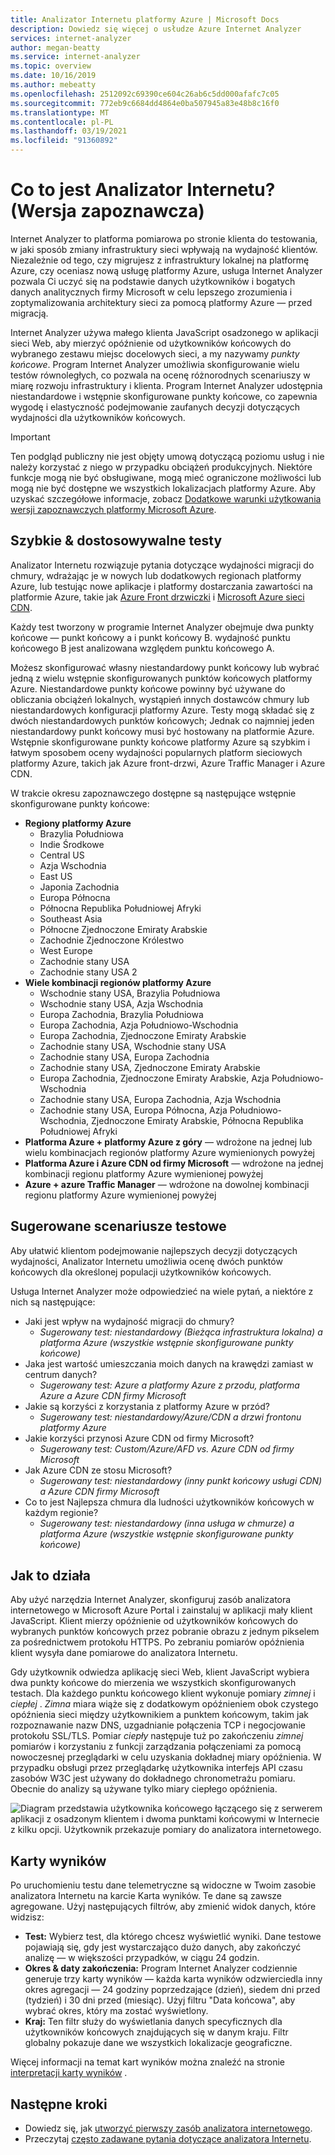 ```yaml
---
title: Analizator Internetu platformy Azure | Microsoft Docs
description: Dowiedz się więcej o usłudze Azure Internet Analyzer
services: internet-analyzer
author: megan-beatty
ms.service: internet-analyzer
ms.topic: overview
ms.date: 10/16/2019
ms.author: mebeatty
ms.openlocfilehash: 2512092c69390ce604c26ab6c5dd000afafc7c05
ms.sourcegitcommit: 772eb9c6684dd4864e0ba507945a83e48b8c16f0
ms.translationtype: MT
ms.contentlocale: pl-PL
ms.lasthandoff: 03/19/2021
ms.locfileid: "91360892"
---
```

# <a name="what-is-internet-analyzer-preview"></a>Co to jest Analizator Internetu? (Wersja zapoznawcza)

Internet Analyzer to platforma pomiarowa po stronie klienta do testowania, w jaki sposób zmiany infrastruktury sieci wpływają na wydajność klientów. Niezależnie od tego, czy migrujesz z infrastruktury lokalnej na platformę Azure, czy oceniasz nową usługę platformy Azure, usługa Internet Analyzer pozwala Ci uczyć się na podstawie danych użytkowników i bogatych danych analitycznych firmy Microsoft w celu lepszego zrozumienia i zoptymalizowania architektury sieci za pomocą platformy Azure — przed migracją.

Internet Analyzer używa małego klienta JavaScript osadzonego w aplikacji sieci Web, aby mierzyć opóźnienie od użytkowników końcowych do wybranego zestawu miejsc docelowych sieci, a my nazywamy _punkty końcowe_. Program Internet Analyzer umożliwia skonfigurowanie wielu testów równoległych, co pozwala na ocenę różnorodnych scenariuszy w miarę rozwoju infrastruktury i klienta. Program Internet Analyzer udostępnia niestandardowe i wstępnie skonfigurowane punkty końcowe, co zapewnia wygodę i elastyczność podejmowanie zaufanych decyzji dotyczących wydajności dla użytkowników końcowych. 


> [!IMPORTANT]
> Ten podgląd publiczny nie jest objęty umową dotyczącą poziomu usług i nie należy korzystać z niego w przypadku obciążeń produkcyjnych. Niektóre funkcje mogą nie być obsługiwane, mogą mieć ograniczone możliwości lub mogą nie być dostępne we wszystkich lokalizacjach platformy Azure. Aby uzyskać szczegółowe informacje, zobacz [Dodatkowe warunki użytkowania wersji zapoznawczych platformy Microsoft Azure](https://azure.microsoft.com/support/legal/preview-supplemental-terms/).
>

## <a name="quick--customizable-tests"></a>Szybkie & dostosowywalne testy

Analizator Internetu rozwiązuje pytania dotyczące wydajności migracji do chmury, wdrażając je w nowych lub dodatkowych regionach platformy Azure, lub testując nowe aplikacje i platformy dostarczania zawartości na platformie Azure, takie jak [Azure Front drzwiczki](https://azure.microsoft.com/services/frontdoor/) i [Microsoft Azure sieci CDN](https://azure.microsoft.com/services/cdn/). 

Każdy test tworzony w programie Internet Analyzer obejmuje dwa punkty końcowe — punkt końcowy a i punkt końcowy B. wydajność punktu końcowego B jest analizowana względem punktu końcowego A. 

Możesz skonfigurować własny niestandardowy punkt końcowy lub wybrać jedną z wielu wstępnie skonfigurowanych punktów końcowych platformy Azure. Niestandardowe punkty końcowe powinny być używane do obliczania obciążeń lokalnych, wystąpień innych dostawców chmury lub niestandardowych konfiguracji platformy Azure. Testy mogą składać się z dwóch niestandardowych punktów końcowych; Jednak co najmniej jeden niestandardowy punkt końcowy musi być hostowany na platformie Azure. Wstępnie skonfigurowane punkty końcowe platformy Azure są szybkim i łatwym sposobem oceny wydajności popularnych platform sieciowych platformy Azure, takich jak Azure front-drzwi, Azure Traffic Manager i Azure CDN. 

W trakcie okresu zapoznawczego dostępne są następujące wstępnie skonfigurowane punkty końcowe: 

* **Regiony platformy Azure**
    * Brazylia Południowa
    * Indie Środkowe
    * Central US
    * Azja Wschodnia
    * East US
    * Japonia Zachodnia
    * Europa Północna
    * Północna Republika Południowej Afryki
    * Southeast Asia 
    * Północne Zjednoczone Emiraty Arabskie
    * Zachodnie Zjednoczone Królestwo  
    * West Europe
    * Zachodnie stany USA 
    * Zachodnie stany USA 2
* **Wiele kombinacji regionów platformy Azure** 
    * Wschodnie stany USA, Brazylia Południowa 
    * Wschodnie stany USA, Azja Wschodnia 
    * Europa Zachodnia, Brazylia Południowa
    * Europa Zachodnia, Azja Południowo-Wschodnia
    * Europa Zachodnia, Zjednoczone Emiraty Arabskie
    * Zachodnie stany USA, Wschodnie stany USA 
    * Zachodnie stany USA, Europa Zachodnia
    * Zachodnie stany USA, Zjednoczone Emiraty Arabskie
    * Europa Zachodnia, Zjednoczone Emiraty Arabskie, Azja Południowo-Wschodnia
    * Zachodnie stany USA, Europa Zachodnia, Azja Wschodnia
    * Zachodnie stany USA, Europa Północna, Azja Południowo-Wschodnia, Zjednoczone Emiraty Arabskie, Północna Republika Południowej Afryki 
* **Platforma Azure + platformy Azure z góry** — wdrożone na jednej lub wielu kombinacjach regionów platformy Azure wymienionych powyżej
* **Platforma Azure i Azure CDN od firmy Microsoft** — wdrożone na jednej kombinacji regionu platformy Azure wymienionej powyżej
* **Azure + azure Traffic Manager** — wdrożone na dowolnej kombinacji regionu platformy Azure wymienionej powyżej

## <a name="suggested-test-scenarios"></a>Sugerowane scenariusze testowe 

Aby ułatwić klientom podejmowanie najlepszych decyzji dotyczących wydajności, Analizator Internetu umożliwia ocenę dwóch punktów końcowych dla określonej populacji użytkowników końcowych. 

Usługa Internet Analyzer może odpowiedzieć na wiele pytań, a niektóre z nich są następujące: 
* Jaki jest wpływ na wydajność migracji do chmury? 
    * *Sugerowany test: niestandardowy (Bieżąca infrastruktura lokalna) a platforma Azure (wszystkie wstępnie skonfigurowane punkty końcowe)*
* Jaka jest wartość umieszczania moich danych na krawędzi zamiast w centrum danych? 
    *  *Sugerowany test: Azure a platformy Azure z przodu, platforma Azure a Azure CDN firmy Microsoft*
* Jakie są korzyści z korzystania z platformy Azure w przód?
    *  *Sugerowany test: niestandardowy/Azure/CDN a drzwi frontonu platformy Azure*
* Jakie korzyści przynosi Azure CDN od firmy Microsoft? 
    *  *Sugerowany test: Custom/Azure/AFD vs. Azure CDN od firmy Microsoft*
* Jak Azure CDN ze stosu Microsoft? 
    *  *Sugerowany test: niestandardowy (inny punkt końcowy usługi CDN) a Azure CDN firmy Microsoft*
* Co to jest Najlepsza chmura dla ludności użytkowników końcowych w każdym regionie? 
    *  *Sugerowany test: niestandardowy (inna usługa w chmurze) a platforma Azure (wszystkie wstępnie skonfigurowane punkty końcowe)*

## <a name="how-it-works"></a>Jak to działa

Aby użyć narzędzia Internet Analyzer, skonfiguruj zasób analizatora internetowego w Microsoft Azure Portal i zainstaluj w aplikacji mały klient JavaScript. Klient mierzy opóźnienie od użytkowników końcowych do wybranych punktów końcowych przez pobranie obrazu z jednym pikselem za pośrednictwem protokołu HTTPS. Po zebraniu pomiarów opóźnienia klient wysyła dane pomiarowe do analizatora Internetu.

Gdy użytkownik odwiedza aplikację sieci Web, klient JavaScript wybiera dwa punkty końcowe do mierzenia we wszystkich skonfigurowanych testach. Dla każdego punktu końcowego klient wykonuje pomiary _zimnej_ i _ciepłej_ . _Zimna_ miara wiąże się z dodatkowym opóźnieniem obok czystego opóźnienia sieci między użytkownikiem a punktem końcowym, takim jak rozpoznawanie nazw DNS, uzgadnianie połączenia TCP i negocjowanie protokołu SSL/TLS. Pomiar _ciepły_ następuje tuż po zakończeniu _zimnej_ pomiarów i korzystaniu z funkcji zarządzania połączeniami za pomocą nowoczesnej przeglądarki w celu uzyskania dokładnej miary opóźnienia. W przypadku obsługi przez przeglądarkę użytkownika interfejs API czasu zasobów W3C jest używany do dokładnego chronometrażu pomiaru. Obecnie do analizy są używane tylko miary ciepłego opóźnienia.

![Diagram przedstawia użytkownika końcowego łączącego się z serwerem aplikacji z osadzonym klientem i dwoma punktami końcowymi w Internecie z kilku opcji. Użytkownik przekazuje pomiary do analizatora internetowego.](./media/ia-overview/architecture.png)


## <a name="scorecards"></a>Karty wyników 

Po uruchomieniu testu dane telemetryczne są widoczne w Twoim zasobie analizatora Internetu na karcie Karta wyników. Te dane są zawsze agregowane. Użyj następujących filtrów, aby zmienić widok danych, które widzisz: 

* **Test:** Wybierz test, dla którego chcesz wyświetlić wyniki. Dane testowe pojawiają się, gdy jest wystarczająco dużo danych, aby zakończyć analizę — w większości przypadków, w ciągu 24 godzin. 
* **Okres & daty zakończenia:** Program Internet Analyzer codziennie generuje trzy karty wyników — każda karta wyników odzwierciedla inny okres agregacji — 24 godziny poprzedzające (dzień), siedem dni przed (tydzień) i 30 dni przed (miesiąc). Użyj filtru "Data końcowa", aby wybrać okres, który ma zostać wyświetlony. 
* **Kraj:** Ten filtr służy do wyświetlania danych specyficznych dla użytkowników końcowych znajdujących się w danym kraju. Filtr globalny pokazuje dane we wszystkich lokalizacje geograficzne.  

Więcej informacji na temat kart wyników można znaleźć na stronie [interpretacji karty wyników](internet-analyzer-scorecard.md) . 


## <a name="next-steps"></a>Następne kroki

* Dowiedz się, jak [utworzyć pierwszy zasób analizatora internetowego](internet-analyzer-create-test-portal.md).
* Przeczytaj [często zadawane pytania dotyczące analizatora Internetu](internet-analyzer-faq.md). 
